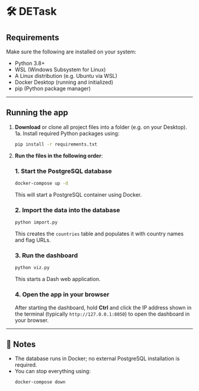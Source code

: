 # 🛠️ DETask

## Requirements

Make sure the following are installed on your system:

- Python 3.8+
- WSL (Windows Subsystem for Linux)
- A Linux distribution (e.g. Ubuntu via WSL)
- Docker Desktop (running and initialized)
- pip (Python package manager)

---

##  Running the app

1. **Download** or clone all project files into a folder (e.g. on your Desktop).
   1a. 
      Install required Python packages using:
      
      ```bash
      pip install -r requirements.txt
      
2. **Run the files in the following order**:

   ### 1. Start the PostgreSQL database
   ```bash
   docker-compose up -d
   ```

   This will start a PostgreSQL container using Docker.

   ### 2. Import the data into the database
   ```bash
   python import.py
   ```

   This creates the `countries` table and populates it with country names and flag URLs.

   ### 3. Run the dashboard
   ```bash
   python viz.py
   ```

   This starts a Dash web application.

   ### 4. Open the app in your browser

   After starting the dashboard, hold **Ctrl** and click the IP address shown in the terminal (typically `http://127.0.0.1:8050`) to open the dashboard in your browser.

---

## 📄 Notes

- The database runs in Docker; no external PostgreSQL installation is required.
- You can stop everything using:
  ```bash
  docker-compose down
  ```
